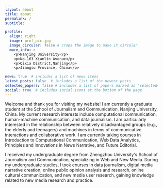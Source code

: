 ```yaml
---
layout: about
title: about
permalink: /
subtitle: 

profile:
  align: right
  image: prof_pic.jpg
  image_circular: false # crops the image to make it circular
  more_info: >
    <p>Nanjing University</p>
    <p>No.163 Xianlin Avenue</p>
    <p>Qixia District,Nanjing</p>
    <p>Jiangsu Province, China</p>

news: true  # includes a list of news items
latest_posts: false  # includes a list of the newest posts
selected_papers: false # includes a list of papers marked as "selected={true}"
social: true  # includes social icons at the bottom of the page
---
```


Welcome and thank you for visiting my website! I am currently a graduate student at the School of Journalism and Communication, Nanjing University, China. My current research interests include computational communication, human-machine communication, and data journalism. I am particularly interested in the relationship between relatively disadvantaged groups (e.g., the elderly and teenagers) and machines in terms of communicative interactions and collaborative work. I am currently taking courses in Introduction to Computational Communication, Web Data Analytics, Principles and Innovations in News Narrative, and Future Editorial.

I received my undergraduate degree from Zhengzhou University's School of Journalism and Communication, specializing in Web and New Media. During my undergraduate studies, I took courses in data journalism, digital media narrative creation, online public opinion analysis and research, online cultural communication, and new media user research, gaining knowledge related to new media research and practice.

